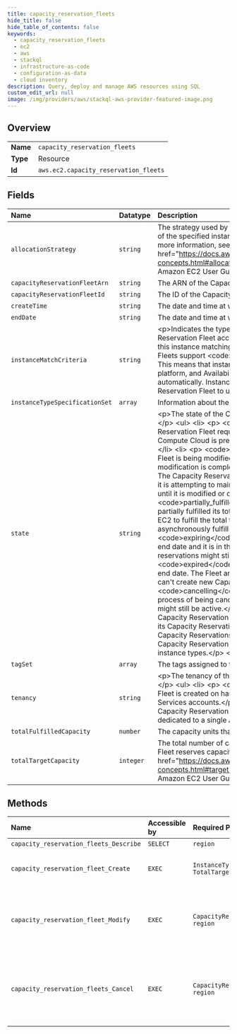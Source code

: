 ```yaml
---
title: capacity_reservation_fleets
hide_title: false
hide_table_of_contents: false
keywords:
  - capacity_reservation_fleets
  - ec2
  - aws    
  - stackql
  - infrastructure-as-code
  - configuration-as-data
  - cloud inventory
description: Query, deploy and manage AWS resources using SQL
custom_edit_url: null
image: /img/providers/aws/stackql-aws-provider-featured-image.png
---
```

  
    

## Overview
<table><tbody>
<tr><td><b>Name</b></td><td><code>capacity_reservation_fleets</code></td></tr>
<tr><td><b>Type</b></td><td>Resource</td></tr>
<tr><td><b>Id</b></td><td><code>aws.ec2.capacity_reservation_fleets</code></td></tr>
</tbody></table>

## Fields
| Name | Datatype | Description |
|:-----|:---------|:------------|
| `allocationStrategy` | `string` | The strategy used by the Capacity Reservation Fleet to determine which of the specified instance types to use. For more information, see For more information, see &lt;a href="https://docs.aws.amazon.com/AWSEC2/latest/UserGuide/crfleet-concepts.html#allocation-strategy"&gt; Allocation strategy&lt;/a&gt; in the Amazon EC2 User Guide. |
| `capacityReservationFleetArn` | `string` | The ARN of the Capacity Reservation Fleet. |
| `capacityReservationFleetId` | `string` | The ID of the Capacity Reservation Fleet. |
| `createTime` | `string` | The date and time at which the Capacity Reservation Fleet was created. |
| `endDate` | `string` | The date and time at which the Capacity Reservation Fleet expires. |
| `instanceMatchCriteria` | `string` | &lt;p&gt;Indicates the type of instance launches that the Capacity Reservation Fleet accepts. All Capacity Reservations in the Fleet inherit this instance matching criteria.&lt;/p&gt; &lt;p&gt;Currently, Capacity Reservation Fleets support &lt;code&gt;open&lt;/code&gt; instance matching criteria only. This means that instances that have matching attributes (instance type, platform, and Availability Zone) run in the Capacity Reservations automatically. Instances do not need to explicitly target a Capacity Reservation Fleet to use its reserved capacity.&lt;/p&gt; |
| `instanceTypeSpecificationSet` | `array` | Information about the instance types for which to reserve the capacity. |
| `state` | `string` | &lt;p&gt;The state of the Capacity Reservation Fleet. Possible states include:&lt;/p&gt; &lt;ul&gt; &lt;li&gt; &lt;p&gt; &lt;code&gt;submitted&lt;/code&gt; - The Capacity Reservation Fleet request has been submitted and Amazon Elastic Compute Cloud is preparing to create the Capacity Reservations.&lt;/p&gt; &lt;/li&gt; &lt;li&gt; &lt;p&gt; &lt;code&gt;modifying&lt;/code&gt; - The Capacity Reservation Fleet is being modified. The Fleet remains in this state until the modification is complete.&lt;/p&gt; &lt;/li&gt; &lt;li&gt; &lt;p&gt; &lt;code&gt;active&lt;/code&gt; - The Capacity Reservation Fleet has fulfilled its total target capacity and it is attempting to maintain this capacity. The Fleet remains in this state until it is modified or deleted.&lt;/p&gt; &lt;/li&gt; &lt;li&gt; &lt;p&gt; &lt;code&gt;partially_fulfilled&lt;/code&gt; - The Capacity Reservation Fleet has partially fulfilled its total target capacity. There is insufficient Amazon EC2 to fulfill the total target capacity. The Fleet is attempting to asynchronously fulfill its total target capacity.&lt;/p&gt; &lt;/li&gt; &lt;li&gt; &lt;p&gt; &lt;code&gt;expiring&lt;/code&gt; - The Capacity Reservation Fleet has reach its end date and it is in the process of expiring. One or more of its Capacity reservations might still be active.&lt;/p&gt; &lt;/li&gt; &lt;li&gt; &lt;p&gt; &lt;code&gt;expired&lt;/code&gt; - The Capacity Reservation Fleet has reach its end date. The Fleet and its Capacity Reservations are expired. The Fleet can't create new Capacity Reservations.&lt;/p&gt; &lt;/li&gt; &lt;li&gt; &lt;p&gt; &lt;code&gt;cancelling&lt;/code&gt; - The Capacity Reservation Fleet is in the process of being cancelled. One or more of its Capacity reservations might still be active.&lt;/p&gt; &lt;/li&gt; &lt;li&gt; &lt;p&gt; &lt;code&gt;cancelled&lt;/code&gt; - The Capacity Reservation Fleet has been manually cancelled. The Fleet and its Capacity Reservations are cancelled and the Fleet can't create new Capacity Reservations.&lt;/p&gt; &lt;/li&gt; &lt;li&gt; &lt;p&gt; &lt;code&gt;failed&lt;/code&gt; - The Capacity Reservation Fleet failed to reserve capacity for the specified instance types.&lt;/p&gt; &lt;/li&gt; &lt;/ul&gt; |
| `tagSet` | `array` | The tags assigned to the Capacity Reservation Fleet. |
| `tenancy` | `string` | &lt;p&gt;The tenancy of the Capacity Reservation Fleet. Tenancies include:&lt;/p&gt; &lt;ul&gt; &lt;li&gt; &lt;p&gt; &lt;code&gt;default&lt;/code&gt; - The Capacity Reservation Fleet is created on hardware that is shared with other Amazon Web Services accounts.&lt;/p&gt; &lt;/li&gt; &lt;li&gt; &lt;p&gt; &lt;code&gt;dedicated&lt;/code&gt; - The Capacity Reservation Fleet is created on single-tenant hardware that is dedicated to a single Amazon Web Services account.&lt;/p&gt; &lt;/li&gt; &lt;/ul&gt; |
| `totalFulfilledCapacity` | `number` | The capacity units that have been fulfilled. |
| `totalTargetCapacity` | `integer` | The total number of capacity units for which the Capacity Reservation Fleet reserves capacity. For more information, see &lt;a href="https://docs.aws.amazon.com/AWSEC2/latest/UserGuide/crfleet-concepts.html#target-capacity"&gt;Total target capacity&lt;/a&gt; in the Amazon EC2 User Guide. |
## Methods
| Name | Accessible by | Required Params | Description |
|:-----|:--------------|:----------------|:------------|
| `capacity_reservation_fleets_Describe` | `SELECT` | `region` | Describes one or more Capacity Reservation Fleets. |
| `capacity_reservation_fleet_Create` | `EXEC` | `InstanceTypeSpecification, TotalTargetCapacity, region` | Creates a Capacity Reservation Fleet. For more information, see &lt;a href="https://docs.aws.amazon.com/AWSEC2/latest/UserGuide/work-with-cr-fleets.html#create-crfleet"&gt;Create a Capacity Reservation Fleet&lt;/a&gt; in the Amazon EC2 User Guide. |
| `capacity_reservation_fleet_Modify` | `EXEC` | `CapacityReservationFleetId, region` | &lt;p&gt;Modifies a Capacity Reservation Fleet.&lt;/p&gt; &lt;p&gt;When you modify the total target capacity of a Capacity Reservation Fleet, the Fleet automatically creates new Capacity Reservations, or modifies or cancels existing Capacity Reservations in the Fleet to meet the new total target capacity. When you modify the end date for the Fleet, the end dates for all of the individual Capacity Reservations in the Fleet are updated accordingly.&lt;/p&gt; |
| `capacity_reservation_fleets_Cancel` | `EXEC` | `CapacityReservationFleetId, region` | &lt;p&gt;Cancels one or more Capacity Reservation Fleets. When you cancel a Capacity Reservation Fleet, the following happens:&lt;/p&gt; &lt;ul&gt; &lt;li&gt; &lt;p&gt;The Capacity Reservation Fleet's status changes to &lt;code&gt;cancelled&lt;/code&gt;.&lt;/p&gt; &lt;/li&gt; &lt;li&gt; &lt;p&gt;The individual Capacity Reservations in the Fleet are cancelled. Instances running in the Capacity Reservations at the time of cancelling the Fleet continue to run in shared capacity.&lt;/p&gt; &lt;/li&gt; &lt;li&gt; &lt;p&gt;The Fleet stops creating new Capacity Reservations.&lt;/p&gt; &lt;/li&gt; &lt;/ul&gt; |
